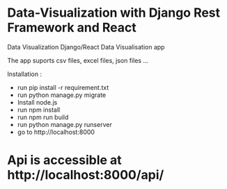 # Data-Visualization with Django Rest Framework and React
Data Visualization
Django/React Data Visualisation app

The app suports csv files, excel files, json files ...

Installation : 
 - run pip install -r requirement.txt
 - run python manage.py migrate
 - Install node.js
 - run npm install
 - run npm run build
 - run python manage.py runserver
 - go to http://localhost:8000
 
 # Api is accessible at http://localhost:8000/api/
